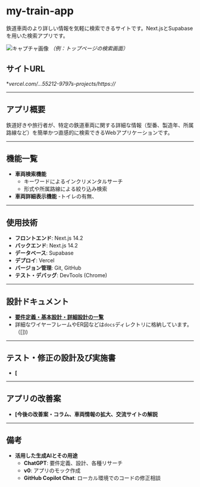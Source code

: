 # my-train-app

鉄道車両のより詳しい情報を気軽に検索できるサイトです。Next.jsとSupabaseを用いた検索アプリです。

![キャプチャ画像]([ここにスクリーンショットやGIFのパスを記述])
*（例：トップページの検索画面）*

## サイトURL

**vercel.com/…55212-9797s-projects/https://*


---

## アプリ概要

鉄道好きや旅行者が、特定の鉄道車両に関する詳細な情報（型番、製造年、所属路線など）を簡単かつ直感的に検索できるWebアプリケーションです。

---

## 機能一覧

- **車両検索機能**
  - キーワードによるインクリメンタルサーチ
  - 形式や所属路線による絞り込み検索
- **車両詳細表示機能**
  -トイレの有無、

---

## 使用技術

- **フロントエンド**: Next.js 14.2
- **バックエンド**: Next.js 14.2
- **データベース**: Supabase
- **デプロイ**: Vercel
- **バージョン管理**: Git, GitHub
- **テスト・デバッグ**: DevTools (Chrome)

---

## 設計ドキュメント

- **[要件定義・基本設計・詳細設計の一覧](https://docs.google.com/spreadsheets/d/1wUVArSaBLwzclRfJvASlJbYaWMFBQpoYvOS5TxKFnYI/edit?gid=983827669#gid=983827669)**
- 詳細なワイヤーフレームやER図などは`docs`ディレクトリに格納しています。（[[]](https://miro.com/app/board/uXjVJM9FNfs=/?moveToWidget=3458764639308862507&cot=14)))

---

## テスト・修正の設計及び実施書

- **[**

---

## アプリの改善案

- **[今後の改善案・コラム、車両情報の拡大、交流サイトの解説**

---

## 備考

- **活用した生成AIとその用途**
  - **ChatGPT**: 要件定義、設計、各種リサーチ
  - **v0**: アプリのモック作成
  - **GitHub Copilot Chat**: ローカル環境でのコードの修正相談
